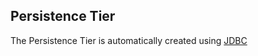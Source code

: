 ## Persistence Tier

The Persistence Tier is automatically created using
[JDBC](https://docs.oracle.com/javase/tutorial/jdbc/basics/index.html)